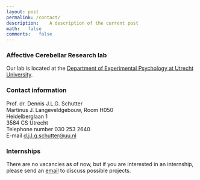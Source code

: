 ```yaml
---
layout: post
permalink: /contact/
description:	A description of the current post
math:	false
comments:	false
---
```

### Affective Cerebellar Research lab
Our lab is located at the [Department of Experimental Psychology at Utrecht University](https://www.uu.nl/en/organisation/experimental-psychology).

### Contact information
Prof. dr. Dennis J.L.G. Schutter  
Martinus J. Langeveldgebouw, Room H050  
Heidelberglaan 1  
3584 CS Utrecht  
Telephone number 030 253 2640  
E-mail d.j.l.g.schutter@uu.nl  


### Internships
There are no vacancies as of now, but if you are interested in an internship, please send an [email](mailto:d.j.l.g.schutter@uu.com) to discuss possible projects.


<!--<a href="mailto:d.j.l.g.schutter@uu.com">Email Us</a>  
-->

